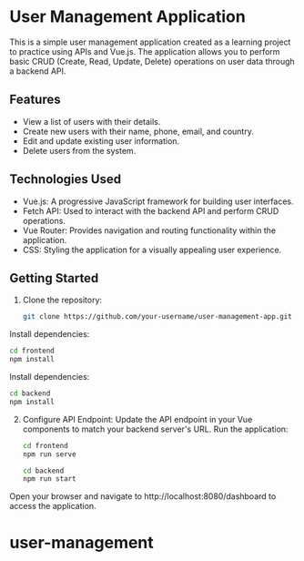 # User Management Application

This is a simple user management application created as a learning project to practice using APIs and Vue.js. The application allows you to perform basic CRUD (Create, Read, Update, Delete) operations on user data through a backend API.

## Features

- View a list of users with their details.
- Create new users with their name, phone, email, and country.
- Edit and update existing user information.
- Delete users from the system.

## Technologies Used

- Vue.js: A progressive JavaScript framework for building user interfaces.
- Fetch API: Used to interact with the backend API and perform CRUD operations.
- Vue Router: Provides navigation and routing functionality within the application.
- CSS: Styling the application for a visually appealing user experience.

## Getting Started

1. Clone the repository:

   ```bash
   git clone https://github.com/your-username/user-management-app.git
Install dependencies:
   ```bash
   cd frontend
   npm install
   ```
Install dependencies:
   ```bash
   cd backend
   npm install
   ```

2. Configure API Endpoint:
Update the API endpoint in your Vue components to match your backend server's URL.
Run the application:

   ```bash
   cd frontend
   npm run serve
   ```

   ```bash
   cd backend
   npm run start
   ```
Open your browser and navigate to http://localhost:8080/dashboard to access the application.
# user-management
